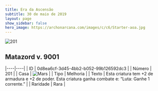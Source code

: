 ```yaml
---
title: Era da Ascensão
subtitle: 30 de maio de 2019
layout: page
show_sidebar: false
hero_image: https://archonarcana.com/images/c/c6/Starter-aoa.jpg
---
```


![201](https://cdn.keyforgegame.com/media/card_front/pt/435_201_3X7R5VGG98MH_pt.png)

## Matazord v. 9001

|----|----|
| ID | 0d8ea6cf-3d45-4bb2-b052-99b126592dc3 |
| Número | 201 |
| Casa | ![Mars](https://archonarcana.com/images/thumb/d/de/Mars.png/22px-Mars.png "Marte") |
| Tipo | Melhoria |
| Texto | Esta criatura tem +2 de armadura e +2 de poder. Esta criatura ganha combate e: “Luta: Ganhe 1 corrente.” |
| Raridade | Rara |
